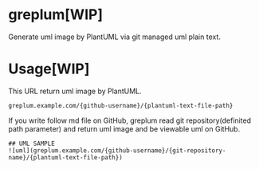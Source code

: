 # greplum[WIP]
Generate uml image by PlantUML via git managed uml plain text.

# Usage[WIP]
This URL return uml image by PlantUML.
```
greplum.example.com/{github-username}/{plantuml-text-file-path}
```

If you write follow md file on GitHub, greplum read git repository(definited path parameter) and return uml image and be viewable uml on GitHub.
```
## UML SAMPLE
![uml](greplum.example.com/{github-username}/{git-repository-name}/{plantuml-text-file-path})
```

